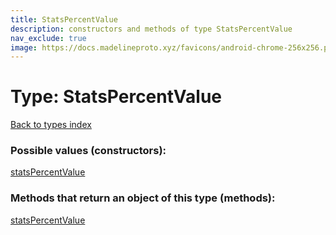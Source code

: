 ```yaml
---
title: StatsPercentValue
description: constructors and methods of type StatsPercentValue
nav_exclude: true
image: https://docs.madelineproto.xyz/favicons/android-chrome-256x256.png
---
```

# Type: StatsPercentValue
[Back to types index](index.html)



### Possible values (constructors):

[statsPercentValue](/API_docs/constructors/statsPercentValue.html)  



### Methods that return an object of this type (methods):



[statsPercentValue](/API_docs/constructors/statsPercentValue.html)  


